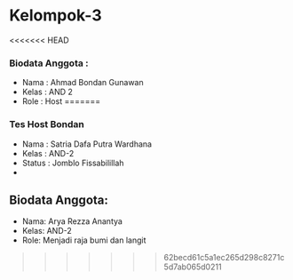 # Kelompok-3
<<<<<<< HEAD
### Biodata Anggota :
- Nama : Ahmad Bondan Gunawan
- Kelas : AND 2
- Role : Host
=======

### Tes Host Bondan
- Nama : Satria Dafa Putra Wardhana
- Kelas : AND-2
- Status : Jomblo Fissabilillah
- 
## Biodata Anggota:
- Nama: Arya Rezza Anantya
- Kelas: AND-2
- Role: Menjadi raja bumi dan langit
>>>>>>> 62becd61c5a1ec265d298c8271c5d7ab065d0211
